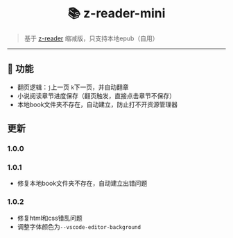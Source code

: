 <h1 align="center">📚 z-reader-mini</h1>

> 基于 [z-reader](https://github.com/aooiuu/z-reader) 缩减版，只支持本地epub（自用）


---

## 🎉 功能

- 翻页逻辑：`j`上一页 `k`下一页，并自动翻章
- 小说阅读章节进度保存（翻页触发，直接点击章节不保存）
- 本地book文件夹不存在，自动建立，防止打不开资源管理器

## 更新
### 1.0.0
### 1.0.1
- 修复本地book文件夹不存在，自动建立出错问题
### 1.0.2 
- 修复html和css错乱问题
- 调整字体颜色为`--vscode-editor-background`